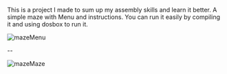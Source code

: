 This is a project I made to sum up my assembly skills and learn it better.
A simple maze with Menu and instructions. You can run it easily by compiling it and using dosbox to run it.


![mazeMenu](https://user-images.githubusercontent.com/94298211/147560711-3e2e1515-79a2-4326-a2f8-1a129d670296.png)

--

![mazeMaze](https://user-images.githubusercontent.com/94298211/147560745-d57df100-3429-4bfc-8fa5-e5826f0a7b97.png)
